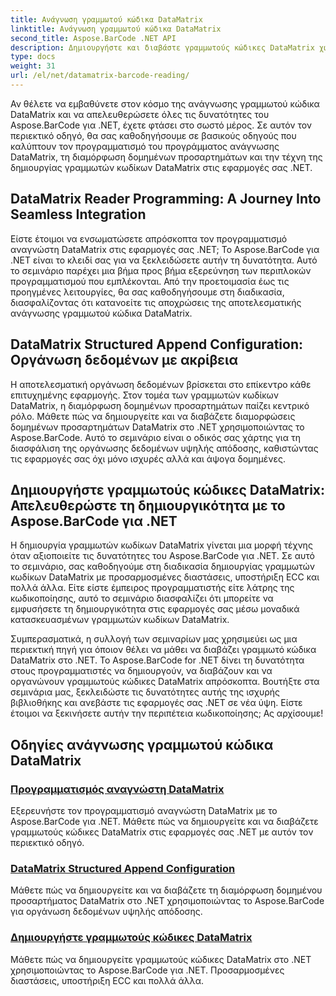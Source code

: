 ```yaml
---
title: Ανάγνωση γραμμωτού κώδικα DataMatrix
linktitle: Ανάγνωση γραμμωτού κώδικα DataMatrix
second_title: Aspose.BarCode .NET API
description: Δημιουργήστε και διαβάστε γραμμωτούς κώδικες DataMatrix χωρίς κόπο με το Aspose.BarCode για .NET. Βουτήξτε στον προγραμματισμό αναγνώστη DataMatrix και στη διαμόρφωση δομημένων προσαρτημάτων.
type: docs
weight: 31
url: /el/net/datamatrix-barcode-reading/
---
```


Αν θέλετε να εμβαθύνετε στον κόσμο της ανάγνωσης γραμμωτού κώδικα DataMatrix και να απελευθερώσετε όλες τις δυνατότητες του Aspose.BarCode για .NET, έχετε φτάσει στο σωστό μέρος. Σε αυτόν τον περιεκτικό οδηγό, θα σας καθοδηγήσουμε σε βασικούς οδηγούς που καλύπτουν τον προγραμματισμό του προγράμματος ανάγνωσης DataMatrix, τη διαμόρφωση δομημένων προσαρτημάτων και την τέχνη της δημιουργίας γραμμωτών κωδίκων DataMatrix στις εφαρμογές σας .NET.

## DataMatrix Reader Programming: A Journey Into Seamless Integration

Είστε έτοιμοι να ενσωματώσετε απρόσκοπτα τον προγραμματισμό αναγνώστη DataMatrix στις εφαρμογές σας .NET; Το Aspose.BarCode για .NET είναι το κλειδί σας για να ξεκλειδώσετε αυτήν τη δυνατότητα. Αυτό το σεμινάριο παρέχει μια βήμα προς βήμα εξερεύνηση των περιπλοκών προγραμματισμού που εμπλέκονται. Από την προετοιμασία έως τις προηγμένες λειτουργίες, θα σας καθοδηγήσουμε στη διαδικασία, διασφαλίζοντας ότι κατανοείτε τις αποχρώσεις της αποτελεσματικής ανάγνωσης γραμμωτού κώδικα DataMatrix.

## DataMatrix Structured Append Configuration: Οργάνωση δεδομένων με ακρίβεια

Η αποτελεσματική οργάνωση δεδομένων βρίσκεται στο επίκεντρο κάθε επιτυχημένης εφαρμογής. Στον τομέα των γραμμωτών κωδίκων DataMatrix, η διαμόρφωση δομημένων προσαρτημάτων παίζει κεντρικό ρόλο. Μάθετε πώς να δημιουργείτε και να διαβάζετε διαμορφώσεις δομημένων προσαρτημάτων DataMatrix στο .NET χρησιμοποιώντας το Aspose.BarCode. Αυτό το σεμινάριο είναι ο οδικός σας χάρτης για τη διασφάλιση της οργάνωσης δεδομένων υψηλής απόδοσης, καθιστώντας τις εφαρμογές σας όχι μόνο ισχυρές αλλά και άψογα δομημένες.

## Δημιουργήστε γραμμωτούς κώδικες DataMatrix: Απελευθερώστε τη δημιουργικότητα με το Aspose.BarCode για .NET

Η δημιουργία γραμμωτών κωδίκων DataMatrix γίνεται μια μορφή τέχνης όταν αξιοποιείτε τις δυνατότητες του Aspose.BarCode για .NET. Σε αυτό το σεμινάριο, σας καθοδηγούμε στη διαδικασία δημιουργίας γραμμωτών κωδίκων DataMatrix με προσαρμοσμένες διαστάσεις, υποστήριξη ECC και πολλά άλλα. Είτε είστε έμπειρος προγραμματιστής είτε λάτρης της κωδικοποίησης, αυτό το σεμινάριο διασφαλίζει ότι μπορείτε να εμφυσήσετε τη δημιουργικότητα στις εφαρμογές σας μέσω μοναδικά κατασκευασμένων γραμμωτών κωδίκων DataMatrix.

Συμπερασματικά, η συλλογή των σεμιναρίων μας χρησιμεύει ως μια περιεκτική πηγή για όποιον θέλει να μάθει να διαβάζει γραμμωτό κώδικα DataMatrix στο .NET. Το Aspose.BarCode for .NET δίνει τη δυνατότητα στους προγραμματιστές να δημιουργούν, να διαβάζουν και να οργανώνουν γραμμωτούς κώδικες DataMatrix απρόσκοπτα. Βουτήξτε στα σεμινάρια μας, ξεκλειδώστε τις δυνατότητες αυτής της ισχυρής βιβλιοθήκης και ανεβάστε τις εφαρμογές σας .NET σε νέα ύψη. Είστε έτοιμοι να ξεκινήσετε αυτήν την περιπέτεια κωδικοποίησης; Ας αρχίσουμε!
## Οδηγίες ανάγνωσης γραμμωτού κώδικα DataMatrix
### [Προγραμματισμός αναγνώστη DataMatrix](./datamatrix-reader-programming/)
Εξερευνήστε τον προγραμματισμό αναγνώστη DataMatrix με το Aspose.BarCode για .NET. Μάθετε πώς να δημιουργείτε και να διαβάζετε γραμμωτούς κώδικες DataMatrix στις εφαρμογές σας .NET με αυτόν τον περιεκτικό οδηγό.
### [DataMatrix Structured Append Configuration](./datamatrix-structured-append-configuration/)
Μάθετε πώς να δημιουργείτε και να διαβάζετε τη διαμόρφωση δομημένου προσαρτήματος DataMatrix στο .NET χρησιμοποιώντας το Aspose.BarCode για οργάνωση δεδομένων υψηλής απόδοσης.
### [Δημιουργήστε γραμμωτούς κώδικες DataMatrix](./datamatrix-versions/)
Μάθετε πώς να δημιουργείτε γραμμωτούς κώδικες DataMatrix στο .NET χρησιμοποιώντας το Aspose.BarCode για .NET. Προσαρμοσμένες διαστάσεις, υποστήριξη ECC και πολλά άλλα.